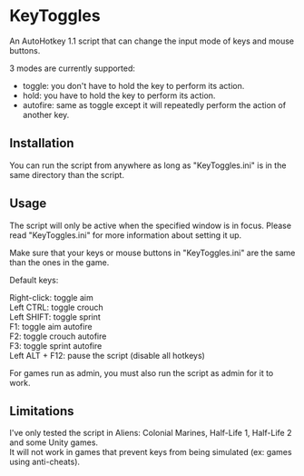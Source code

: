 # KeyToggles
An AutoHotkey 1.1 script that can change the input mode of keys and mouse buttons.

3 modes are currently supported:
- toggle: you don't have to hold the key to perform its action.
- hold: you have to hold the key to perform its action.
- autofire: same as toggle except it will repeatedly perform the action of another key.

## Installation

You can run the script from anywhere as long as "KeyToggles.ini" is in the same directory than the script.  

## Usage

The script will only be active when the specified window is in focus. Please read "KeyToggles.ini" for more information about setting it up.  

Make sure that your keys or mouse buttons in "KeyToggles.ini" are the same than the ones in the game.

Default keys:

Right-click: toggle aim  
Left CTRL: toggle crouch  
Left SHIFT: toggle sprint  
F1: toggle aim autofire  
F2: toggle crouch autofire  
F3: toggle sprint autofire  
Left ALT + F12: pause the script (disable all hotkeys)  

For games run as admin, you must also run the script as admin for it to work.

## Limitations

I've only tested the script in Aliens: Colonial Marines, Half-Life 1, Half-Life 2 and some Unity games.  
It will not work in games that prevent keys from being simulated (ex: games using anti-cheats).
